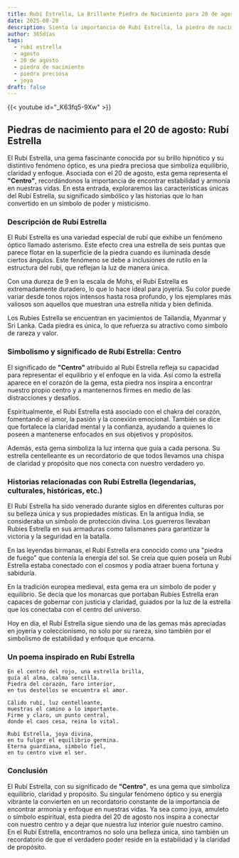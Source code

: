 ```yaml
---
title: Rubí Estrella, La Brillante Piedra de Nacimiento para 20 de agosto
date: 2025-08-20
description: Sienta la importancia de Rubí Estrella, la piedra de nacimiento de 20 de agosto que simboliza Centro. Deje que su belleza y significado iluminen su día.
author: 365días
tags:
  - rubí estrella
  - agosto
  - 20 de agosto
  - piedra de nacimiento
  - piedra preciosa
  - joya
draft: false
---
```


{{< youtube id="_K63fq5-9Xw" >}}

## Piedras de nacimiento para el 20 de agosto: Rubí Estrella

El Rubí Estrella, una gema fascinante conocida por su brillo hipnótico y su distintivo fenómeno óptico, es una piedra preciosa que simboliza equilibrio, claridad y enfoque. Asociada con el 20 de agosto, esta gema representa el **"Centro"**, recordándonos la importancia de encontrar estabilidad y armonía en nuestras vidas. En esta entrada, exploraremos las características únicas del Rubí Estrella, su significado simbólico y las historias que lo han convertido en un símbolo de poder y misticismo.

### Descripción de Rubí Estrella

El Rubí Estrella es una variedad especial de rubí que exhibe un fenómeno óptico llamado asterismo. Este efecto crea una estrella de seis puntas que parece flotar en la superficie de la piedra cuando es iluminada desde ciertos ángulos. Este fenómeno se debe a inclusiones de rutilo en la estructura del rubí, que reflejan la luz de manera única.

Con una dureza de 9 en la escala de Mohs, el Rubí Estrella es extremadamente duradero, lo que lo hace ideal para joyería. Su color puede variar desde tonos rojos intensos hasta rosa profundo, y los ejemplares más valiosos son aquellos que muestran una estrella nítida y bien definida.

Los Rubíes Estrella se encuentran en yacimientos de Tailandia, Myanmar y Sri Lanka. Cada piedra es única, lo que refuerza su atractivo como símbolo de rareza y valor.

### Simbolismo y significado de Rubí Estrella: Centro

El significado de **"Centro"** atribuido al Rubí Estrella refleja su capacidad para representar el equilibrio y el enfoque en la vida. Así como la estrella aparece en el corazón de la gema, esta piedra nos inspira a encontrar nuestro propio centro y a mantenernos firmes en medio de las distracciones y desafíos.

Espiritualmente, el Rubí Estrella está asociado con el chakra del corazón, fomentando el amor, la pasión y la conexión emocional. También se dice que fortalece la claridad mental y la confianza, ayudando a quienes lo poseen a mantenerse enfocados en sus objetivos y propósitos.

Además, esta gema simboliza la luz interna que guía a cada persona. Su estrella centelleante es un recordatorio de que todos llevamos una chispa de claridad y propósito que nos conecta con nuestro verdadero yo.

### Historias relacionadas con Rubí Estrella (legendarias, culturales, históricas, etc.)

El Rubí Estrella ha sido venerado durante siglos en diferentes culturas por su belleza única y sus propiedades místicas. En la antigua India, se consideraba un símbolo de protección divina. Los guerreros llevaban Rubíes Estrella en sus armaduras como talismanes para garantizar la victoria y la seguridad en la batalla.

En las leyendas birmanas, el Rubí Estrella era conocido como una "piedra de fuego" que contenía la energía del sol. Se creía que quien poseía un Rubí Estrella estaba conectado con el cosmos y podía atraer buena fortuna y sabiduría.

En la tradición europea medieval, esta gema era un símbolo de poder y equilibrio. Se decía que los monarcas que portaban Rubíes Estrella eran capaces de gobernar con justicia y claridad, guiados por la luz de la estrella que los conectaba con el centro del universo.

Hoy en día, el Rubí Estrella sigue siendo una de las gemas más apreciadas en joyería y coleccionismo, no solo por su rareza, sino también por el simbolismo de estabilidad y enfoque que encarna.

### Un poema inspirado en Rubí Estrella

```
En el centro del rojo, una estrella brilla,  
guía al alma, calma sencilla.  
Piedra del corazón, faro interior,  
en tus destellos se encuentra el amor.  

Cálido rubí, luz centelleante,  
muestras el camino a lo importante.  
Firme y claro, un punto central,  
donde el caos cesa, reina lo vital.  

Rubí Estrella, joya divina,  
en tu fulgor el equilibrio germina.  
Eterna guardiana, símbolo fiel,  
en tu centro vive el ser.  
```

### Conclusión

El Rubí Estrella, con su significado de **"Centro"**, es una gema que simboliza equilibrio, claridad y propósito. Su singular fenómeno óptico y su energía vibrante la convierten en un recordatorio constante de la importancia de encontrar armonía y enfoque en nuestras vidas. Ya sea como joya, amuleto o símbolo espiritual, esta piedra del 20 de agosto nos inspira a conectar con nuestro centro y a dejar que nuestra luz interior guíe nuestro camino. En el Rubí Estrella, encontramos no solo una belleza única, sino también un recordatorio de que el verdadero poder reside en la estabilidad y la claridad de propósito.